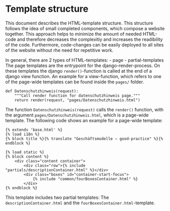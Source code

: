# Template structure
This document describes the HTML-template structure. This structure follows the idea of small completed components, which compose a website together. This approach helps to minimize the amount of needed HTML-code and therefore decreases the complexitiy and increases the readibility of the code. Furthermore, code-changes can be easily deployed to all sites of the website without rhe need for repetitive work.

In general, there are 2 types of HTML-templates:
    - page
    - partial-templates
The page templates are the entrypoint for the django-render-process. On these templates the django `render()`-function is called at the end of a django view function. An example for a view-function, which refers to one of the page-wide templates can be found inside the `pages/` folder. 
```
def Datenschutzhinweis(request):
    """Call render function for datenschutzhinweis page."""
    return render(request, "pages/Datenschutzhinweis.html")
```
The function `Datenschutzhinweis(request)` calls the `render()` function, with the argument `pages/Datenschutzhinweis.html`, which is a page-wide template.
The following code shows an example for a page-wide template:
```
{% extends 'base.html' %}
{% load i18n %}
{% block title %}{% translate "Geschäftsmodelle – good-practice" %}{% endblock %}

{% load static %}
{% block content %}
    <div class="content container">
        <div class="row">{% include "partials/descriptionContainer.html" %}</div>
        <div class="boxes" id="container-start-focus">
            {% include "common/fourBoxesContainer.html" %}
        </div>
{% endblock %}
```
This template includes two partial templates: The `descriptionContainer.html` and the `fourBoxesContainer.html`-template. 
